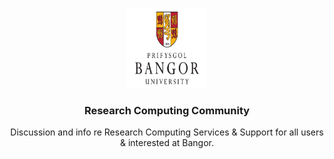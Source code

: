 <p align="center">
    <img src="logo.png" alt="Bangor University" width=128 height=128>
    <h3 align="center">Research Computing Community</h3>
</p>
<p align="center">
    Discussion and info re Research Computing Services &amp; Support for all users &amp; interested at Bangor.
</p>
